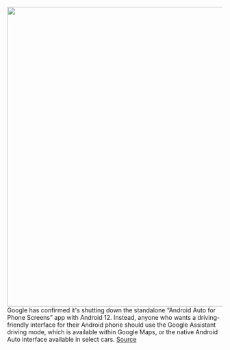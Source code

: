 <img src='https://cdn.vox-cdn.com/thumbor/XnP_nn4KAwofYUtOfbBsrK_x_Q8=/0x0:2040x1360/1200x800/filters:focal(857x517:1183x843)/cdn.vox-cdn.com/uploads/chorus_image/image/69751812/acastro_180413_1777_android_0001.0.jpg' width='700px' /><br/>
Google has confirmed it's shutting down the standalone “Android Auto for Phone Screens” app with Android 12. Instead, anyone who wants a driving-friendly interface for their Android phone should use the Google Assistant driving mode, which is available within Google Maps, or the native Android Auto interface available in select cars.
<a href='https://www.theverge.com/2021/8/20/22633755/google-android-auto-for-phone-screens-shutting-down-android-12-google-assistant-driving-mode'> Source <a/>